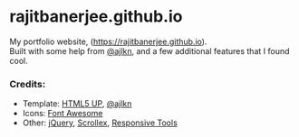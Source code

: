 # rajitbanerjee.github.io

My portfolio website, (https://rajitbanerjee.github.io).  
Built with some help from [@ajlkn](https://github.com/ajlkn), and a few additional features that I found cool.

### Credits:

- Template: [HTML5 UP](html5up.net), [@ajlkn](https://github.com/ajlkn)
- Icons: [Font Awesome](https://fontawesome.io)
- Other: [jQuery](https://jquery.com), [Scrollex](https://github.com/ajlkn/jquery.scrollex), [Responsive Tools](https://github.com/ajlkn/responsive-tools)
